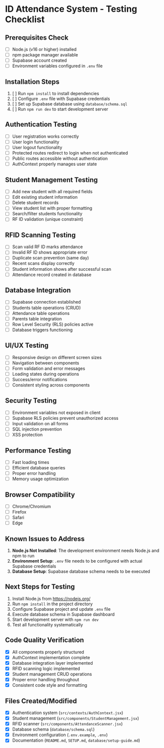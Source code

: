 # ID Attendance System - Testing Checklist

## Prerequisites Check
- [ ] Node.js (v16 or higher) installed
- [ ] npm package manager available
- [ ] Supabase account created
- [ ] Environment variables configured in `.env` file

## Installation Steps
1. [ ] Run `npm install` to install dependencies
2. [ ] Configure `.env` file with Supabase credentials
3. [ ] Set up Supabase database using `database/schema.sql`
4. [ ] Run `npm run dev` to start development server

## Authentication Testing
- [ ] User registration works correctly
- [ ] User login functionality
- [ ] User logout functionality
- [ ] Protected routes redirect to login when not authenticated
- [ ] Public routes accessible without authentication
- [ ] AuthContext properly manages user state

## Student Management Testing
- [ ] Add new student with all required fields
- [ ] Edit existing student information
- [ ] Delete student records
- [ ] View student list with proper formatting
- [ ] Search/filter students functionality
- [ ] RF ID validation (unique constraint)

## RFID Scanning Testing
- [ ] Scan valid RF ID marks attendance
- [ ] Invalid RF ID shows appropriate error
- [ ] Duplicate scan prevention (same day)
- [ ] Recent scans display correctly
- [ ] Student information shows after successful scan
- [ ] Attendance record created in database

## Database Integration
- [ ] Supabase connection established
- [ ] Students table operations (CRUD)
- [ ] Attendance table operations
- [ ] Parents table integration
- [ ] Row Level Security (RLS) policies active
- [ ] Database triggers functioning

## UI/UX Testing
- [ ] Responsive design on different screen sizes
- [ ] Navigation between components
- [ ] Form validation and error messages
- [ ] Loading states during operations
- [ ] Success/error notifications
- [ ] Consistent styling across components

## Security Testing
- [ ] Environment variables not exposed in client
- [ ] Supabase RLS policies prevent unauthorized access
- [ ] Input validation on all forms
- [ ] SQL injection prevention
- [ ] XSS protection

## Performance Testing
- [ ] Fast loading times
- [ ] Efficient database queries
- [ ] Proper error handling
- [ ] Memory usage optimization

## Browser Compatibility
- [ ] Chrome/Chromium
- [ ] Firefox
- [ ] Safari
- [ ] Edge

## Known Issues to Address
1. **Node.js Not Installed**: The development environment needs Node.js and npm to run
2. **Environment Setup**: `.env` file needs to be configured with actual Supabase credentials
3. **Database Setup**: Supabase database schema needs to be executed

## Next Steps for Testing
1. Install Node.js from https://nodejs.org/
2. Run `npm install` in the project directory
3. Configure Supabase project and update `.env` file
4. Execute database schema in Supabase dashboard
5. Start development server with `npm run dev`
6. Test all functionality systematically

## Code Quality Verification
- [x] All components properly structured
- [x] AuthContext implementation complete
- [x] Database integration layer implemented
- [x] RFID scanning logic implemented
- [x] Student management CRUD operations
- [x] Proper error handling throughout
- [x] Consistent code style and formatting

## Files Created/Modified
- [x] Authentication system (`src/contexts/AuthContext.jsx`)
- [x] Student management (`src/components/StudentManagement.jsx`)
- [x] RFID scanner (`src/components/AttendanceScanner.jsx`)
- [x] Database schema (`database/schema.sql`)
- [x] Environment configuration (`.env.example`, `.env`)
- [x] Documentation (`README.md`, `SETUP.md`, `database/setup-guide.md`)
